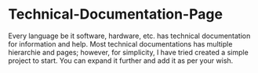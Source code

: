 # Technical-Documentation-Page
 Every language be it
 software, hardware,
 etc. has technical 
documentation
 for 
information
 and help.
Most
 technical
 documentations
 has multiple
 hierarchie
  and pages;
 however, 
for simplicity,
I have tried created
 a simple project
 to start.
 You can
 expand 
it further and 
add it 
as per your wish. 
